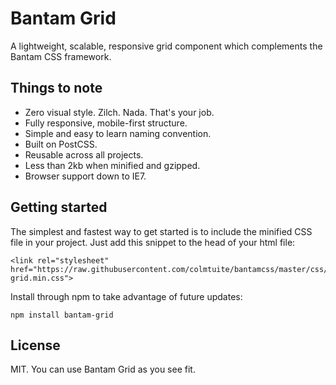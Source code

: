 # Bantam Grid

A lightweight, scalable, responsive grid component which complements the Bantam CSS framework.

## Things to note

- Zero visual style. Zilch. Nada. That's your job.
- Fully responsive, mobile-first structure.
- Simple and easy to learn naming convention.
- Built on PostCSS.
- Reusable across all projects.
- Less than 2kb when minified and gzipped.
- Browser support down to IE7.

## Getting started

The simplest and fastest way to get started is to include the minified CSS file in your project. Just add this snippet to the head of your html file:

    <link rel="stylesheet" href="https://raw.githubusercontent.com/colmtuite/bantamcss/master/css/bantam-grid.min.css">

Install through npm to take advantage of future updates:

    npm install bantam-grid

## License

MIT. You can use Bantam Grid as you see fit.

